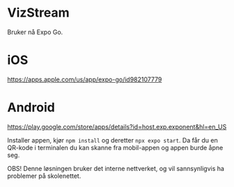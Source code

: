 # VizStream
 Bruker nå Expo Go.
 
 # iOS
 https://apps.apple.com/us/app/expo-go/id982107779
 
 # Android
 https://play.google.com/store/apps/details?id=host.exp.exponent&hl=en_US
 
 Installer appen, kjør ```npm install``` og deretter ```npx expo start```.
 Da får du en QR-kode i terminalen du kan skanne fra mobil-appen og appen burde åpne seg.
 
 OBS! Denne løsningen bruker det interne nettverket, og vil sannsynligvis ha problemer på skolenettet.


